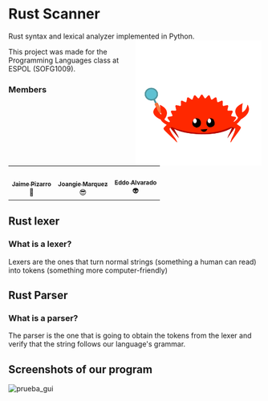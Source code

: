 # Rust Scanner

Rust syntax and lexical analyzer implemented in Python. <img align="right" src="/images/rust-scanner.png" width="250" height="250"/>

This project was made for the Programming Languages class at ESPOL (SOFG1009).

<h3> Members </h3>

<div align="center">
 <table>
  <tr>
    <td align="center"><a href="https://github.com/jaimepizarr"><img src="https://avatars.githubusercontent.com/u/57837622?v=4" width="100px;" alt=""/><br /><sub><b>Jaime Pizarro</b></sub></a><br/><a>🤖</a></td>
<td align="center"><a href="https://github.com/practicatto"><img src="https://avatars.githubusercontent.com/u/59121896?s=400&u=45c427c44fd048724762c53043427557f657cb9e&v=4" width="100px;" alt=""/><br /><sub><b>Joangie Marquez</b></sub></a><br/><a>😎</a></td>
    <td align="center"><a href="https://github.com/AlvaradoEddo"><img src="https://avatars.githubusercontent.com/u/66739200?v=4" width="100px;" alt=""/><br /><sub><b>Eddo Alvarado</b></sub></a><br/><a>👽</a></td>
</table>
</div>

## Rust lexer

### What is a lexer?

Lexers are the ones that turn normal strings (something a human can read) into tokens (something more computer-friendly)

## Rust Parser

### What is a parser?

The parser is the one that is going to obtain the tokens from the lexer and verify that the string follows our language's grammar.

## Screenshots of our program

![prueba_gui](https://user-images.githubusercontent.com/59121896/144311324-23506b49-e8b2-485f-a4a1-27ed54ed6d14.gif)


